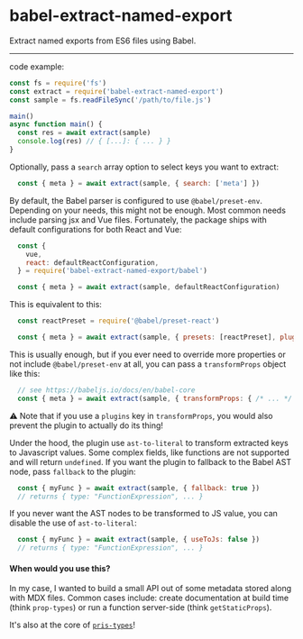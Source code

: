 # babel-extract-named-export

Extract named exports from ES6 files using Babel.

----

code example:

```javascript
const fs = require('fs')
const extract = require('babel-extract-named-export')
const sample = fs.readFileSync('/path/to/file.js')

main()
async function main() {
  const res = await extract(sample)
  console.log(res) // { [...]: { ... } }
}
```

Optionally, pass a `search` array option to select keys you want to extract:

````javascript
  const { meta } = await extract(sample, { search: ['meta'] })
````

By default, the Babel parser is configured to use `@babel/preset-env`. Depending on your needs, this might not be enough. Most common needs include parsing jsx and Vue files. Fortunately, the package ships with default configurations for both React and Vue:

````javascript
  const {
    vue,
    react: defaultReactConfiguration,
  } = require('babel-extract-named-export/babel')

  const { meta } = await extract(sample, defaultReactConfiguration)
````

This is equivalent to this:

````javascript
  const reactPreset = require('@babel/preset-react')

  const { meta } = await extract(sample, { presets: [reactPreset], plugin: [] })
````


This is usually enough, but if you ever need to override more properties or not include `@babel/preset-env` at all, you can pass a `transformProps` object like this:

````javascript
  // see https://babeljs.io/docs/en/babel-core
  const { meta } = await extract(sample, { transformProps: { /* ... */ } })
````
⚠️ Note that if you use a `plugins` key in `transformProps`, you would also prevent the plugin to actually do its thing!


Under the hood, the plugin use `ast-to-literal` to transform extracted keys to Javascript values. Some complex fields, like functions are not supported and will return `undefined`. If you want the plugin to fallback to the Babel AST node, pass `fallback` to the plugin:

````javascript
  const { myFunc } = await extract(sample, { fallback: true })
  // returns { type: "FunctionExpression", ... }
````

If you never want the AST nodes to be transformed to JS value, you can disable the use of `ast-to-literal`:
````javascript
  const { myFunc } = await extract(sample, { useToJs: false })
  // returns { type: "FunctionExpression", ... }
````


#### When would you use this?

In my case, I wanted to build a small API out of some metadata stored
along with MDX files. Common cases include: create documentation at build time (think `prop-types`) or run a function server-side (think `getStaticProps`).

It's also at the core of [`pris-types`](https://github.com/hypervillain/pris-types)!